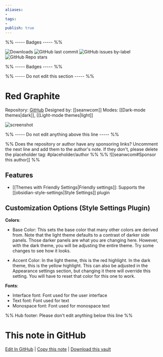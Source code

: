 ```yaml
---
aliases:
- 
tags: 
- 
publish: true
---
```


%% ----- Badges ----- %%

![Downloads](https://img.shields.io/badge/downloads-60106-573E7A?style=for-the-badge&logo=)
![GitHub last commit](https://img.shields.io/github/last-commit/seanwcom/Red-Graphite-for-Obsidian?color=573E7A&label=last%20update&logo=github&style=for-the-badge)
![GitHub issues by-label](https://img.shields.io/github/issues/seanwcom/Red-Graphite-for-Obsidian/help%20wanted?color=573E7A&logo=github&style=for-the-badge) 
![GitHub Repo stars](https://img.shields.io/github/stars/seanwcom/Red-Graphite-for-Obsidian?color=573E7A&logo=github&style=for-the-badge)

%% ----- Badges ----- %%

%% ----- Do not edit this section ----- %%

# Red Graphite

Repository: [GitHub](https://github.com/seanwcom/Red-Graphite-for-Obsidian)
Designed by: [[seanwcom]]
Modes: [[Dark-mode themes|dark]], [[Light-mode themes|light]]



![screenshot](https://github.com/seanwcom/Red-Graphite-for-Obsidian/raw/HEAD/thumbnail.png)

%% ----- Do not edit anything above this line ----- %% 

%% Does the repository or author have any sponsoring links? Uncomment the next line and add them to the author's note. If they don't, please delete the placeholder tag: #placeholder/author %%
%% ![[seanwcom#Sponsor this author]] %%


## Features

- [[Themes with Friendly Settings|Friendly settings]]: Supports the [[obsidian-style-settings|Style Settings]] plugin

## Customization Options (Style Settings Plugin) 

**Colors**: 
- Base Color: This sets the base color that many other colors are derived from.
Note that the light theme defaults to a contrast of darker side panels. Those darker panels are what you are changing here. However, with the dark theme, you will be adjusting the entire theme. Try some changes to see how it looks.

- Accent Color: In the light theme, this is the red highlight. In the dark theme, this is the yellow highlight. This can also be adjusted in the Appearance settings section, but changing it there will override this setting. You will have to reset that color for this one to work.

**Fonts**: 
- Interface font: Font used for the user interface
- Text font: Font used for text
- Monospace font: Font used for monospace text


%% Hub footer: Please don't edit anything below this line %%

# This note in GitHub

<span class="git-footer">[Edit In GitHub](https://github.dev/obsidian-community/obsidian-hub/blob/main/02%20-%20Community%20Expansions/02.05%20All%20Community%20Expansions/Themes/Red%20Graphite.md "git-hub-edit-note") | [Copy this note](https://raw.githubusercontent.com/obsidian-community/obsidian-hub/main/02%20-%20Community%20Expansions/02.05%20All%20Community%20Expansions/Themes/Red%20Graphite.md "git-hub-copy-note") | [Download this vault](https://github.com/obsidian-community/obsidian-hub/archive/refs/heads/main.zip "git-hub-download-vault") </span>
